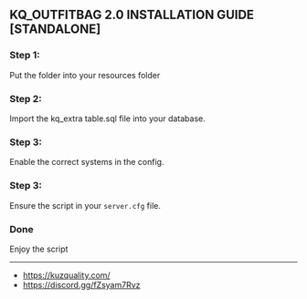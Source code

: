 ## KQ_OUTFITBAG 2.0 INSTALLATION GUIDE [STANDALONE]

### Step 1:
Put the folder into your resources folder

### Step 2:
Import the kq_extra table.sql file into your database.

### Step 3:
Enable the correct systems in the config.

### Step 3:
Ensure the script in your `server.cfg` file.

### Done
Enjoy the script

___

- https://kuzquality.com/
- https://discord.gg/fZsyam7Rvz
